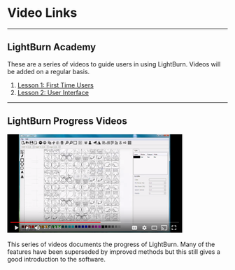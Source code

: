 # Video Links
----


## LightBurn Academy

These are a series of videos to guide users in using LightBurn. Videos will be added on a regular basis. 

1. [Lesson 1: First Time Users](https://www.youtube.com/watch?v=1UygQiNqSQA "LightBurn Lesson 1")
2. [Lesson 2: User Interface](https://www.youtube.com/watch?v=uzFsrUwONbw "LightBurn Lesson 2")

------------

## LightBurn Progress Videos
[![LightBurn Progress video Series](/img/VideoLBProgressSeries.PNG)](https://www.youtube.com/watch?v=nkg-ZbmGidw&index=16&list=PL6x69t5MbTC4QcDd3vGVp9BFHwgeMrjYL "LightBurn Progress Video Series")

This series of videos documents the progress of LightBurn. Many of the features have been superseded by improved methods but this still gives a good introduction to the software.
